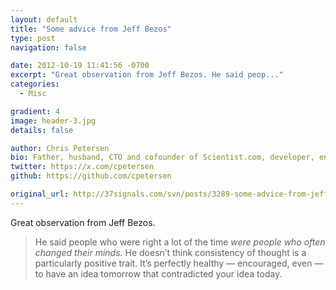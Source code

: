 ```yaml
---
layout: default
title: "Some advice from Jeff Bezos"
type: post
navigation: false

date: 2012-10-19 11:41:56 -0700
excerpt: "Great observation from Jeff Bezos. He said peop..."
categories:
  - Misc

gradient: 4
image: header-3.jpg
details: false

author: Chris Petersen
bio: Father, husband, CTO and cofounder of Scientist.com, developer, entrepreneur and technologist.
twitter: https://x.com/cpetersen
github: https://github.com/cpetersen

original_url: http://37signals.com/svn/posts/3289-some-advice-from-jeff-bezos
---
```



Great observation from Jeff Bezos.

 > He said people who were right a lot of the time *were people who often changed their minds.* He doesn’t think consistency of thought is a particularly positive trait. It’s perfectly healthy — encouraged, even — to have an idea tomorrow that contradicted your idea today.

